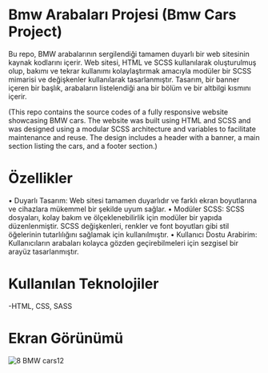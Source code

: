 # Bmw Arabaları Projesi (Bmw Cars Project) 
Bu repo, BMW arabalarının sergilendiği tamamen duyarlı bir web sitesinin kaynak kodlarını içerir. Web sitesi, HTML ve SCSS kullanılarak oluşturulmuş olup, bakımı ve tekrar kullanımı kolaylaştırmak amacıyla modüler bir SCSS mimarisi ve değişkenler kullanılarak tasarlanmıştır. Tasarım, bir banner içeren bir başlık, arabaların listelendiği ana bir bölüm ve bir altbilgi kısmını içerir.

(This repo contains the source codes of a fully responsive website showcasing BMW cars. The website was built using HTML and SCSS and was designed using a modular SCSS architecture and variables to facilitate maintenance and reuse. The design includes a header with a banner, a main section listing the cars, and a footer section.)

# Özellikler
•	Duyarlı Tasarım: Web sitesi tamamen duyarlıdır ve farklı ekran boyutlarına ve cihazlara mükemmel bir şekilde uyum sağlar.
•	Modüler SCSS: SCSS dosyaları, kolay bakım ve ölçeklenebilirlik için modüler bir yapıda düzenlenmiştir. SCSS değişkenleri, renkler ve font boyutları gibi stil öğelerinin tutarlılığını sağlamak için kullanılmıştır.
•	Kullanıcı Dostu Arabirim: Kullanıcıların arabaları kolayca gözden geçirebilmeleri için sezgisel bir arayüz tasarlanmıştır.

# Kullanılan Teknolojiler
-HTML, CSS, SASS

# Ekran Görünümü
![8 BMW cars12](https://github.com/cngkorkmaz/bmw-arabalar--sass-projesi---bmw-cars-sass-project/assets/164249002/bdb0a505-e3d0-4d78-bf4e-c2f2cb7fe028)
